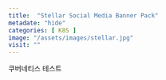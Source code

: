 ```yaml
---
title:  "Stellar Social Media Banner Pack"
metadate: "hide"
categories: [ K8S ]
image: "/assets/images/stellar.jpg"
visit: ""
---
```

쿠버네티스 테스트

